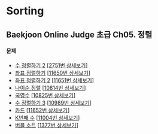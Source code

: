 Sorting
=======

Baekjoon Online Judge 초급 Ch05. 정렬
-----------------------------------

#### 문제

* [수 정렬하기 2](./수_정렬하기_2) [[2751번 상세보기](https://www.acmicpc.net/problem/2751)]
* [좌표 정렬하기](./좌표_정렬하기) [[11650번 상세보기](https://www.acmicpc.net/problem/11650)]
* [좌표 정렬하기 2](./좌표_정렬하기_2) [[11651번 상세보기](https://www.acmicpc.net/problem/11651)]
* [나이순 정렬](./나이순_정렬) [[10814번 상세보기](https://www.acmicpc.net/problem/10814)]
* [국영수](./국영수) [[10825번 상세보기](https://www.acmicpc.net/problem/10825)]
* [수 정렬하기 3](./수_정렬하기_3) [[10989번 상세보기](https://www.acmicpc.net/problem/10989)]
* [카드](./카드) [[11652번 상세보기](https://www.acmicpc.net/problem/11652)]
* [K번째 수](./K번째_수) [[11004번 상세보기](https://www.acmicpc.net/problem/11004)]
* [버블 소트](./버블_소트) [[1377번 상세보기](https://www.acmicpc.net/problem/1377)]